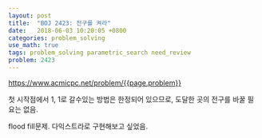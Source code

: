 ```yaml
---
layout: post
title:  "BOJ 2423: 전구를 켜라"
date:   2018-06-03 10:20:05 +0800
categories: problem_solving
use_math: true
tags: problem_solving parametric_search need_review
problem: 2423
---
```


<a target="_blank" href="https://www.acmicpc.net/problem/{{page.problem}}">https://www.acmicpc.net/problem/{{page.problem}}</a><br/>
  

첫 시작점에서 1, 1로 갈수있는 방법은 한정되어 있으므로, 도달한 곳의 전구를 바꿀 필요는 없음.

flood fill문제. 다익스트라로 구현해보고 싶었음.

  